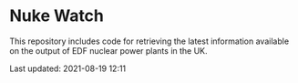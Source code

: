 # Nuke Watch

This repository includes code for retrieving the latest information available on the output of EDF nuclear power plants in the UK.

Last updated: 2021-08-19 12:11